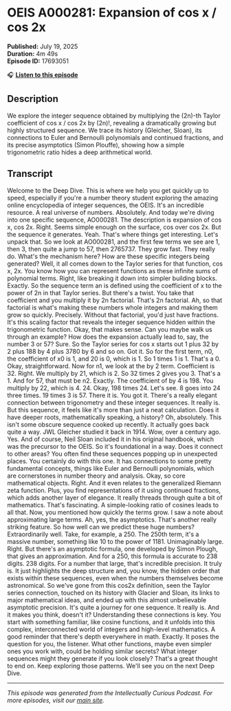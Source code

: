 # OEIS A000281: Expansion of cos x / cos 2x

**Published:** July 19, 2025  
**Duration:** 4m 49s  
**Episode ID:** 17693051

🎧 **[Listen to this episode](https://intellectuallycurious.buzzsprout.com/2529712/episodes/17693051-oeis-a000281-expansion-of-cos-x-/-cos-2x)**

## Description

We explore the integer sequence obtained by multiplying the (2n)-th Taylor coefficient of cos x / cos 2x by (2n)!, revealing a dramatically growing but highly structured sequence. We trace its history (Gleicher, Sloan), its connections to Euler and Bernoulli polynomials and continued fractions, and its precise asymptotics (Simon Plouffe), showing how a simple trigonometric ratio hides a deep arithmetical world.

## Transcript

Welcome to the Deep Dive. This is where we help you get quickly up to speed, especially if you're a number theory student exploring the amazing online encyclopedia of integer sequences, the OEIS. It's an incredible resource. A real universe of numbers. Absolutely. And today we're diving into one specific sequence, AO000281. The description is expansion of cos x, cos 2x. Right. Seems simple enough on the surface, cos over cos 2x. But the sequence it generates. Yeah. That's where things get interesting. Let's unpack that. So we look at AO000281, and the first few terms we see are 1, then 3, then quite a jump to 57, then 2765737. They grow fast. They really do. What's the mechanism here? How are these specific integers being generated? Well, it all comes down to the Taylor series for that function, cos x, 2x. You know how you can represent functions as these infinite sums of polynomial terms. Right, like breaking it down into simpler building blocks. Exactly. So the sequence term an is defined using the coefficient of x to the power of 2n in that Taylor series. But there's a twist. You take that coefficient and you multiply it by 2n factorial. That's 2n factorial. Ah, so that factorial is what's making these numbers whole integers and making them grow so quickly. Precisely. Without that factorial, you'd just have fractions. It's this scaling factor that reveals the integer sequence hidden within the trigonometric function. Okay, that makes sense. Can you maybe walk us through an example? How does the expansion actually lead to, say, the number 3 or 57? Sure. So the Taylor series for cos x starts out 1 plus 32 by 2 plus 188 by 4 plus 3780 by 6 and so on. Got it. So for the first term, n0, the coefficient of x0 is 1, and 20 is 0, which is 1. So 1 times 1 is 1. That's a 0. Okay, straightforward. Now for n1, we look at the by 2 term. Coefficient is 32. Right. We multiply by 21, which is 2. So 32 times 2 gives you 3. That's a 1. And for 57, that must be n2. Exactly. The coefficient of by 4 is 198. You multiply by 22, which is 4. 24. Okay, 198 times 24. Let's see. 8 goes into 24 three times. 19 times 3 is 57. There it is. You got it. There's a really elegant connection between trigonometry and these integer sequences. It really is. But this sequence, it feels like it's more than just a neat calculation. Does it have deeper roots, mathematically speaking, a history? Oh, absolutely. This isn't some obscure sequence cooked up recently. It actually goes back quite a way. JWL Gleicher studied it back in 1914. Wow, over a century ago. Yes. And of course, Neil Sloan included it in his original handbook, which was the precursor to the OEIS. So it's foundational in a way. Does it connect to other areas? You often find these sequences popping up in unexpected places. You certainly do with this one. It has connections to some pretty fundamental concepts, things like Euler and Bernoulli polynomials, which are cornerstones in number theory and analysis. Okay, so core mathematical objects. Right. And it even relates to the generalized Riemann zeta function. Plus, you find representations of it using continued fractions, which adds another layer of elegance. It really threads through quite a bit of mathematics. That's fascinating. A simple-looking ratio of cosines leads to all that. Now, you mentioned how quickly the terms grow. I saw a note about approximating large terms. Ah, yes, the asymptotics. That's another really striking feature. So how well can we predict these huge numbers? Extraordinarily well. Take, for example, a 250. The 250th term, it's a massive number, something like 10 to the power of 1181. Unimaginably large. Right. But there's an asymptotic formula, one developed by Simon Plough, that gives an approximation. And for a 250, this formula is accurate to 238 digits. 238 digits. For a number that large, that's incredible precision. It truly is. It just highlights the deep structure and, you know, the hidden order that exists within these sequences, even when the numbers themselves become astronomical. So we've gone from this cos2x definition, seen the Taylor series connection, touched on its history with Glacier and Sloan, its links to major mathematical ideas, and ended up with this almost unbelievable asymptotic precision. It's quite a journey for one sequence. It really is. And it makes you think, doesn't it? Understanding these connections is key. You start with something familiar, like cosine functions, and it unfolds into this complex, interconnected world of integers and high-level mathematics. A good reminder that there's depth everywhere in math. Exactly. It poses the question for you, the listener. What other functions, maybe even simpler ones you work with, could be holding similar secrets? What integer sequences might they generate if you look closely? That's a great thought to end on. Keep exploring those patterns. We'll see you on the next Deep Dive.

---
*This episode was generated from the Intellectually Curious Podcast. For more episodes, visit our [main site](https://intellectuallycurious.buzzsprout.com).*
